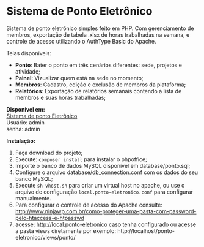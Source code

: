 # Sistema de Ponto Eletrônico

Sistema de ponto eletrônico simples feito em PHP. Com gerenciamento de membros, exportação de tabela .xlsx de horas trabalhadas na semana, e controle de acesso utilizando o AuthType Basic do Apache.

Telas disponíveis:

- **Ponto**: Bater o ponto em três cenários diferentes: sede, projetos e atividade;
- **Painel**: Vizualizar quem está na sede no momento;
- **Membros**: Cadastro, edição e exclusão de membros da plataforma;
- **Relatórios**: Exportação de relatórios semanais contendo a lista de membros e suas horas trabalhadas;
 
**Disponível em:**<br/>
 [Sistema de ponto Eletrônico](https://ponto-andrewalkermo.herokuapp.com/)<br/>
 Usuário: admin <br/>
 senha: admin

**Instalação:**<br/>

 1. Faça download do projeto; 
 2. Execute: `composer install` para instalar o phpoffice;
 3. Importe o banco de dados MySQL disponível em database/ponto.sql;
 4. Configure o arquivo database/db_connection.conf com os dados do seu banco MySQL;
 5. Execute `sh vhost.sh` para criar um virtual host no apache, ou use o arquivo de configuração `local.ponto-eletronico.conf` para configurar manualmente. 
 6. Para configurar o controle de acesso do Apache consulte: http://www.ninjawp.com.br/como-proteger-uma-pasta-com-password-pelo-htaccess-e-htpasswd
 7. acesse: http://local.ponto-eletronico caso tenha configurado ou acesse a pasta views diretamente por exemplo: http://localhost/ponto-eletronico/views/ponto/
